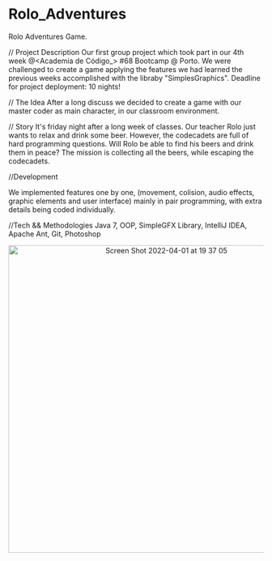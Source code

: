 # Rolo_Adventures
Rolo Adventures Game.

// Project Description Our first group project which took part in our 4th week @<Academia de Código_> #68 Bootcamp @ Porto. We were challenged to create a game applying the features we had learned the previous weeks accomplished with the libraby "SimplesGraphics". Deadline for project deployment: 10 nights!

// The Idea After a long discuss we decided to create a game with our master coder as main character, in our classroom environment.

// Story It's friday night after a long week of classes. Our teacher Rolo just wants to relax and drink some beer. However, the codecadets are full of hard programming questions. Will Rolo be able to find his beers and drink them in peace? The mission is collecting all the beers, while escaping the codecadets.

//Development

We implemented features one by one, (movement, colision, audio effects, graphic elements and user interface) mainly in pair programming, with extra details being coded individually.

//Tech && Methodologies Java 7, OOP, SimpleGFX Library, IntelliJ IDEA, Apache Ant, Git, Photoshop

<p align="center">
   <img width="608" alt="Screen Shot 2022-04-01 at 19 37 05" src="https://user-images.githubusercontent.com/102623822/161323639-14707011-9832-465f-aca6-      4d71aaa0f51f.png">
</p>
